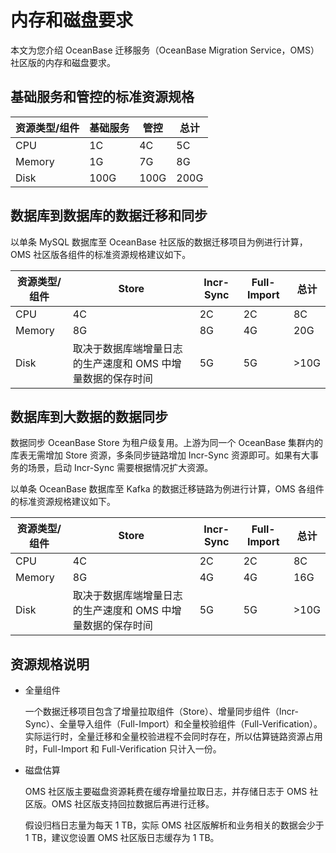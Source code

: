 # 内存和磁盘要求

本文为您介绍 OceanBase 迁移服务（OceanBase Migration Service，OMS）社区版的内存和磁盘要求。

## 基础服务和管控的标准资源规格

| 资源类型/组件 | 基础服务 |  管控  |  总计  |
|---------|------|------|------|
| CPU     | 1C   | 4C   | 5C   |
| Memory  | 1G   | 7G   | 8G   |
| Disk    | 100G | 100G | 200G |

## 数据库到数据库的数据迁移和同步

以单条 MySQL 数据库至 OceanBase 社区版的数据迁移项目为例进行计算，OMS 社区版各组件的标准资源规格建议如下。

| 资源类型/组件 |              Store               | Incr-Sync | Full-Import |          总计           |
|---------|----------------------------------|------------|---------|-----------------------|
| CPU     | 4C                               | 2C         | 2C      | 8C                    |
| Memory  | 8G                               | 8G         | 4G      | 20G                   |
| Disk    | 取决于数据库端增量日志的生产速度和 OMS 中增量数据的保存时间 | 5G         | 5G      | \>10G |

## 数据库到大数据的数据同步

数据同步 OceanBase Store 为租户级复用。上游为同一个 OceanBase 集群内的库表无需增加 Store 资源，多条同步链路增加 Incr-Sync 资源即可。如果有大事务的场景，启动 Incr-Sync 需要根据情况扩大资源。

以单条 OceanBase 数据库至 Kafka 的数据迁移链路为例进行计算，OMS 各组件的标准资源规格建议如下。

| 资源类型/组件 |              Store               | Incr-Sync | Full-Import |          总计          |
|---------|----------------------------------|-----------|---------------|---------------------------|
| CPU     | 4C                               | 2C        |       2C           |8C                   |
| Memory  | 8G                               | 4G        |       4G           |16G                  |
| Disk    | 取决于数据库端增量日志的生产速度和 OMS 中增量数据的保存时间 | 5G        |   5G          |     \>10G |

## 资源规格说明

* 全量组件

  一个数据迁移项目包含了增量拉取组件（Store）、增量同步组件（Incr-Sync）、全量导入组件（Full-Import）和全量校验组件（Full-Verification）。实际运行时，全量迁移和全量校验进程不会同时存在，所以估算链路资源占用时，Full-Import 和 Full-Verification 只计入一份。
  
* 磁盘估算

  OMS 社区版主要磁盘资源耗费在缓存增量拉取日志，并存储日志于 OMS 社区版。OMS 社区版支持回拉数据后再进行迁移。
  
  假设归档日志量为每天 1 TB，实际 OMS 社区版解析和业务相关的数据会少于 1 TB，建议您设置 OMS 社区版日志缓存为 1 TB。
  